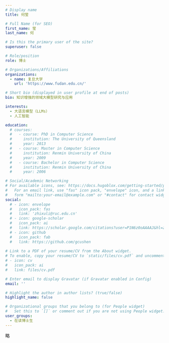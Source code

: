 ```yaml
---
# Display name
title: 何莹

# Full Name (for SEO)
first_name: 莹
last_name: 何

# Is this the primary user of the site?
superuser: false

# Role/position
role: 博士

# Organizations/Affiliations
organizations:
  - name: 复旦大学
    url: 'https://www.fudan.edu.cn/'

# Short bio (displayed in user profile at end of posts)
bio: 知识增强的领域大模型研究与应用

interests:
  - 大语言模型（LLMs）
  - 人工智能

education:
  # courses:
  #   - course: PhD in Computer Science
  #     institution: The University of Queensland
  #     year: 2013
  #   - course: Master in Computer Science
  #     institution: Renmin University of China
  #     year: 2009
  #   - course: Bachelor in Computer Science
  #     institution: Renmin University of China
  #     year: 2006

# Social/Academic Networking
# For available icons, see: https://docs.hugoblox.com/getting-started/page-builder/#icons
#   For an email link, use "fas" icon pack, "envelope" icon, and a link in the
#   form "mailto:your-email@example.com" or "#contact" for contact widget.
social:
  # - icon: envelope
  #   icon_pack: fas
  #   link: 'zhixuli@ruc.edu.cn'
  # - icon: google-scholar
  #   icon_pack: ai
  #   link: https://scholar.google.com/citations?user=P1N6z0oAAAAJ&hl=zh-CN&oi=ao
  # - icon: github
  #   icon_pack: fab
  #   link: https://github.com/gcushen
  
# Link to a PDF of your resume/CV from the About widget.
# To enable, copy your resume/CV to `static/files/cv.pdf` and uncomment the lines below.
# - icon: cv
#   icon_pack: ai
#   link: files/cv.pdf

# Enter email to display Gravatar (if Gravatar enabled in Config)
email: ''

# Highlight the author in author lists? (true/false)
highlight_name: false

# Organizational groups that you belong to (for People widget)
#   Set this to `[]` or comment out if you are not using People widget.
user_groups:
  - 在读博士生
---
```


略